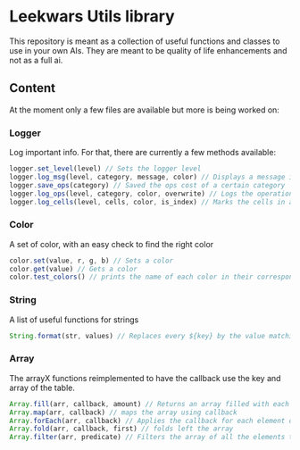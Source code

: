 # Leekwars Utils library

This repository is meant as a collection of useful functions and classes to use
in your own AIs. They are meant to be quality of life enhancements and not as
a full ai.

## Content

At the moment only a few files are available but more is being worked on:

### Logger

Log important info. For that, there are currently a few methods available:

```js
logger.set_level(level) // Sets the logger level
logger.log_msg(level, category, message, color) // Displays a message in a certain color formatted using the log_message string
logger.save_ops(category) // Saved the ops cost of a certain category
logger.log_ops(level, category, color, overwrite) // Logs the operation cost since the last save_ops of a category and saves the new operation cost if overwrite is set to true
logger.log_cells(level, cells, color, is_index) // Marks the cells in a list. If is_index is false, it will mark the cells matching the key and not the value
```

### Color

A set of color, with an easy check to find the right color

```js
color.set(value, r, g, b) // Sets a color
color.get(value) // Gets a color
color.test_colors() // prints the name of each color in their corresponding color in order to check lisibility
```

### String

A list of useful functions for strings

```js
String.format(str, values) // Replaces every ${key} by the value matching the key in the table values
```

### Array

The arrayX functions reimplemented to have the callback use the key and array of the table.

```js
Array.fill(arr, callback, amount) // Returns an array filled with each result of the callback with numbers from 0 to amount - 1 as input
Array.map(arr, callback) // maps the array using callback
Array.forEach(arr, callback) // Applies the callback for each element of the array
Array.fold(arr, callback, first) // folds left the array
Array.filter(arr, predicate) // Filters the array of all the elements that doesn't match the predicate
```
